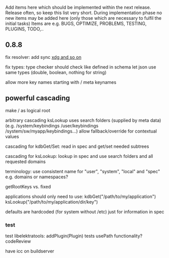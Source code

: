Add items here which should be implemented within the next release.
Release often, so keep this list very short.
During implementation phase no new items may be added here (only
those which are necessary to fulfil the initial tasks)
Items are e.g. BUGS, OPTIMIZE, PROBLEMS, TESTING, PLUGINS, TODO,..


## 0.8.8 ##

fix resolver:
	add sync
	[xdg and so on](PLUGINS)

fix types:
	type checker should check like defined in schema
	let json use same types (double, boolean, nothing for string)

allow more key names
	starting with /
	meta keynames


## powerful cascading ##

make / as logical root

arbitrary cascading
	ksLookup uses search folders (supplied by meta data)
	(e.g. /system/keybindings /user/keybindings /system/sw/myapp/keybindings...)
	allow fallback/override for contextual values

cascading for kdbGet/Set:
	read in spec and get/set needed subtrees

cascading for ksLookup:
	lookup in spec and use search folders and all requested domains

terminology:
	use consistent name for "user", "system", "local" and "spec"
	e.g. domains or namespaces?

getRootKeys vs. fixed

applications should only need to use:
kdbGet("/path/to/my/application")
ksLookup("/path/to/my/application/dir/key")

defaults are hardcoded (for system without /etc)
	just for information in spec


### test ###

test libelektratools:
	addPlugin(Plugin) tests
	usePath functionality?
	codeReview

have icc on buildserver

